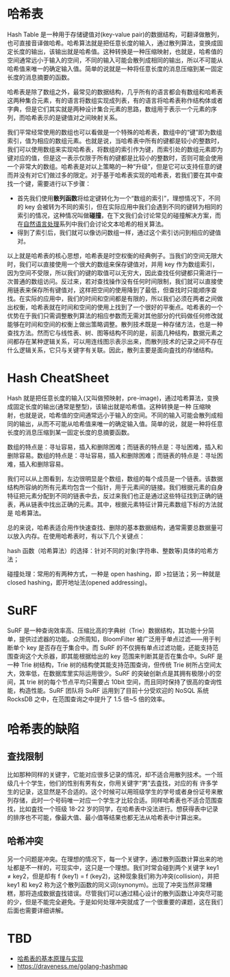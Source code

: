 # 哈希表

Hash Table 是一种用于存储键值对(key-value pair)的数据结构，可翻译做散列，也可直接音译做哈希。哈希算法就是把任意长度的输入，通过散列算法，变换成固定长度的输出，该输出就是哈希值。这种转换是一种压缩映射，也就是，哈希值的空间通常远小于输入的空间，不同的输入可能会散列成相同的输出，所以不可能从哈希值来唯一的确定输入值。简单的说就是一种将任意长度的消息压缩到某一固定长度的消息摘要的函数。

哈希表是除了数组之外，最常见的数据结构，几乎所有的语言都会有数组和哈希表这两种集合元素，有的语言将数组实现成列表，有的语言将哈希表称作结构体或者字典，但是它们其实就是两种设计集合元素的思路，数组用于表示一个元素的序列，而哈希表示的是键值对之间映射关系。

我们平常经常使用的数组也可以看做是一个特殊的哈希表，数组中的“键”即为数组索引，值为相应的数组元素。也就是说，当哈希表中所有的键都是较小的整数时，我们可以使用数组来实现哈希表，将数组的索引作为键，而索引处的数组元素即为键对应的值，但是这一表示仅限于所有的键都是比较小的整数时，否则可能会使用一个非常大的数组。哈希表是对以上策略的一种“升级”，但是它可以支持任意的键而并没有对它们做过多的限定。对于基于哈希表实现的哈希表，若我们要在其中查找一个键，需要进行以下步骤：

- 首先我们使用**散列函数**将给定键转化为一个“数组的索引”，理想情况下，不同的 key 会被转为不同的索引，但在实际应用中我们会遇到不同的键转为相同的索引的情况，这种情况叫做**碰撞**，在下文我们会讨论常见的碰撞解决方案，而在[自然语言处理](https://github.com/wx-chevalier/AIDL-Series/)系列中我们会讨论文本哈希的相关算法。
- 得到了索引后，我们就可以像访问数组一样，通过这个索引访问到相应的键值对。

以上就是哈希表的核心思想，哈希表是时空权衡的经典例子。当我们的空间无限大时，我们可以直接使用一个很大的数组来保存键值对，并用 key 作为数组索引，因为空间不受限，所以我们的键的取值可以无穷大，因此查找任何键都只需进行一次普通的数组访问。反过来，若对查找操作没有任何时间限制，我们就可以直接使用链表来保存所有键值对，这样把空间的使用降到了最低，但查找时只能顺序查找。在实际的应用中，我们的时间和空间都是有限的，所以我们必须在两者之间做出权衡，哈希表就在时间和空间的使用上找到了一个很好的平衡点。哈希表的一个优势在于我们只需调整散列算法的相应参数而无需对其他部分的代码做任何修改就能够在时间和空间的权衡上做出策略调整。散列技术既是一种存储方法，也是一种查找方法。然而它与线性表、树、图等结构不同的是，前面几种结构，数据元素之间都存在某种逻辑关系，可以用连线图示表示出来，而散列技术的记录之间不存在什么逻辑关系，它只与关键字有关联。因此，散列主要是面向査找的存储结构。

# Hash CheatSheet

Hash 就是把任意长度的输入(又叫做预映射，pre-image)，通过哈希算法，变换成固定长度的输出(通常是整型)，该输出就是哈希值。这种转换是一种 压缩映射，也就是说，哈希值的空间通常远小于输入的空间。不同的输入可能会散列成相同的输出，从而不可能从哈希值来唯一的确定输入值。简单的说，就是一种将任意长度的消息压缩到某一固定长度的息摘要函数。

数组的特点是：寻址容易，插入和删除困难；而链表的特点是：寻址困难，插入和删除容易。数组的特点是：寻址容易，插入和删除困难；而链表的特点是：寻址困难，插入和删除容易。

我们可以从上图看到，左边很明显是个数组，数组的每个成员是一个链表。该数据结构所容纳的所有元素均包含一个指针，用于元素间的链接。我们根据元素的自身特征把元素分配到不同的链表中去，反过来我们也正是通过这些特征找到正确的链表，再从链表中找出正确的元素。其中，根据元素特征计算元素数组下标的方法就是 哈希算法。

总的来说，哈希表适合用作快速查找、删除的基本数据结构，通常需要总数据量可以放入内存。在使用哈希表时，有以下几个关键点：

hash 函数（哈希算法）的选择：针对不同的对象(字符串、整数等)具体的哈希方法；

碰撞处理：常用的有两种方式，一种是 open hashing，即 >拉链法；另一种就是 closed hashing，即开地址法(opened addressing)。

# SuRF

SuRF 是一种查询效率高、压缩比高的字典树（Trie）数据结构，其功能十分简单，提供过滤器的功能。众所周知，BloomFilter 被广泛用于单点过滤——用于判断单个 key 是否存在于集合中。而 SuRF 的不仅拥有单点过滤功能，还能支持范围查询这个大杀器，即其能根据给出的 key 范围来判断其是否在集合中。SuRF 是一种 Trie 树结构，Trie 树的结构使其能支持范围查询，但传统 Trie 树所占空间太大，效率低，在数据库里实际运用很少。SuRF 的突破创新点是其拥有极限小的空间，其 trie 树的每个节点平均只需要占 10bit 空间，而且同时保持了很高的查询性能，构造性能。SuRF 团队将 SuRF 运用到了目前十分受欢迎的 NoSQL 系统 RocksDB 之中，在范围查询之中提升了 1.5 倍~5 倍的效率。

# 哈希表的缺陷

## 查找限制

比如那种同样的关键字，它能对应很多记录的情况，却不适合用散列技术。一个班级几十个学生，他们的性别有男有女，你用关键字“男”去査找，对应的有 许多学生的记录，这显然是不合适的。这个时候可以用班级学生的学号或者身份证号来散列存储，此时一个号码唯一对应一个学生才比较合适。同样哈希表也不适合范围查找，比如査找一个班级 18-22 岁的同学，在哈希表中没法进行。想获得表中记录的排序也不可能，像最大值、最小值等结果也都无法从哈希表中计算出来。

## 哈希冲突

另一个问题是冲突。在理想的情况下，每一个关键字，通过散列函数计算出来的地址都是不一样的，可现实中，这只是一个理想。我们时常会碰到两个关键字 key1 ≠ key2，但是却有 f (key1) = f (key2)，这种现象我们称为冲突(collision)，并把 key1 和 key2 称为这个散列函数的同义词(synonym)。出现了冲突当然非常糟糕，那将造成数据査找错误。尽管我们可以通过精心设计的散列函数让冲突尽可能 的少，但是不能完全避免。于是如何处理冲突就成了一个很重要的课题，这在我们后面也需要详细讲解。

# TBD

- [哈希表的基本原理与实现](http://www.cnblogs.com/absfree/p/5508570.html)
- https://draveness.me/golang-hashmap
